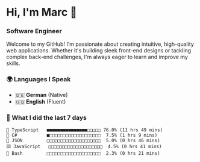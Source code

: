# Hi, I'm Marc 👋 
### Software Engineer

Welcome to my GitHub! I'm passionate about creating intuitive, high-quality web applications. Whether it's building sleek front-end designs or tackling complex back-end challenges, I'm always eager to learn and improve my skills.  

### 🌍 Languages I Speak  
- 🇩🇪 **German** (Native)  
- 🇬🇧 **English** (Fluent)

### 🤯 What I did the last 7 days

```
🔷 TypeScript   ■■■■■■■■■■■■■■■□□□□□ 76.0% (11 hrs 49 mins)
🔷 C#           ■□□□□□□□□□□□□□□□□□□□  7.5% (1 hrs 9 mins)
📄 JSON         □□□□□□□□□□□□□□□□□□□□  5.0% (0 hrs 46 mins)
🟨 JavaScript   □□□□□□□□□□□□□□□□□□□□  4.5% (0 hrs 41 mins)
📄 Bash         □□□□□□□□□□□□□□□□□□□□  2.3% (0 hrs 21 mins)
```